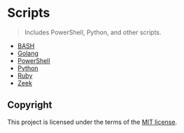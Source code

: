 # Scripts
> Includes PowerShell, Python, and other scripts.

* [BASH](/BASH/)
* [Golang](/Golang/)
* [PowerShell](/PowerShell/)
* [Python](/Python/)
* [Ruby](/Ruby/)
* [Zeek](/Zeek/)

## Copyright
This project is licensed under the terms of the [MIT license](/LICENSE).
